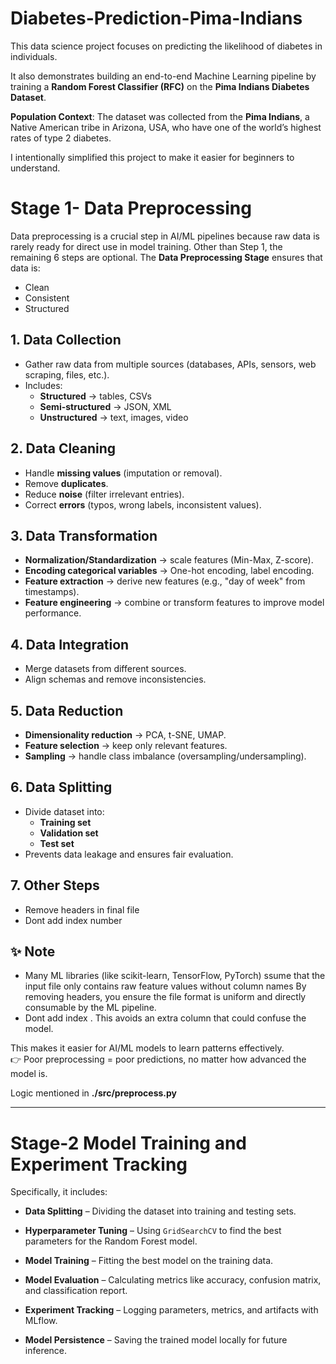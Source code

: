 # Diabetes-Prediction-Pima-Indians  

This data science project focuses on predicting the likelihood of diabetes in individuals.  

It also demonstrates building an end-to-end Machine Learning pipeline by training a **Random Forest Classifier (RFC)** on the **Pima Indians Diabetes Dataset**.  

**Population Context**: The dataset was collected from the **Pima Indians**, a Native American tribe in Arizona, USA, who have one of the world’s highest rates of type 2 diabetes.

I intentionally simplified this project to make it easier for beginners to understand.

# Stage 1- Data Preprocessing  

Data preprocessing is a crucial step in AI/ML pipelines because raw data is rarely ready for direct use in model training. Other than Step 1, the remaining 6 steps are optional.
The **Data Preprocessing Stage** ensures that data is:
- Clean
- Consistent
- Structured 



## 1. Data Collection
- Gather raw data from multiple sources (databases, APIs, sensors, web scraping, files, etc.).
- Includes:
  - **Structured** → tables, CSVs
  - **Semi-structured** → JSON, XML
  - **Unstructured** → text, images, video



## 2. Data Cleaning
- Handle **missing values** (imputation or removal).
- Remove **duplicates**.
- Reduce **noise** (filter irrelevant entries).
- Correct **errors** (typos, wrong labels, inconsistent values).



## 3. Data Transformation
- **Normalization/Standardization** → scale features (Min-Max, Z-score).
- **Encoding categorical variables** → One-hot encoding, label encoding.
- **Feature extraction** → derive new features (e.g., "day of week" from timestamps).
- **Feature engineering** → combine or transform features to improve model performance.



## 4. Data Integration
- Merge datasets from different sources.
- Align schemas and remove inconsistencies.



## 5. Data Reduction
- **Dimensionality reduction** → PCA, t-SNE, UMAP.
- **Feature selection** → keep only relevant features.
- **Sampling** → handle class imbalance (oversampling/undersampling).



## 6. Data Splitting
- Divide dataset into:
  - **Training set**
  - **Validation set**
  - **Test set**
- Prevents data leakage and ensures fair evaluation.



## 7. Other Steps
- Remove headers in final file
- Dont add index number


## ✨ Note 
-   Many ML libraries (like scikit-learn, TensorFlow, PyTorch) 
    ssume that the input file only contains raw feature values without column names
    By removing headers, you ensure the file format is uniform and directly consumable by the ML pipeline.
- Dont add index . This avoids an extra column that could confuse the model.

This makes it easier for AI/ML models to learn patterns effectively.  
👉 Poor preprocessing = poor predictions, no matter how advanced the model is.
 
 Logic mentioned in **./src/preprocess.py**

---

# Stage-2 Model Training and Experiment Tracking 

Specifically, it includes:

- **Data Splitting** – Dividing the dataset into training and testing sets.

- **Hyperparameter Tuning** – Using `GridSearchCV` to find the best parameters for the Random Forest model.

- **Model Training** – Fitting the best model on the training data.

- **Model Evaluation** – Calculating metrics like accuracy, confusion matrix, and classification report.

- **Experiment Tracking** – Logging parameters, metrics, and artifacts with MLflow.

- **Model Persistence** – Saving the trained model locally for future inference.
